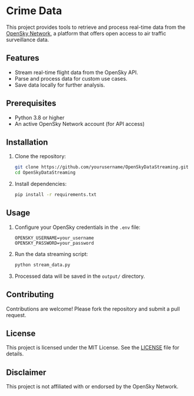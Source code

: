 # Crime Data  

This project provides tools to retrieve and process real-time data from the [OpenSky Network](https://opensky-network.org/), a platform that offers open access to air traffic surveillance data.

## Features

- Stream real-time flight data from the OpenSky API.
- Parse and process data for custom use cases.
- Save data locally for further analysis.

## Prerequisites

- Python 3.8 or higher
- An active OpenSky Network account (for API access)

## Installation

1. Clone the repository:
    ```bash
    git clone https://github.com/yourusername/OpenSkyDataStreaming.git
    cd OpenSkyDataStreaming
    ```

2. Install dependencies:
    ```bash
    pip install -r requirements.txt
    ```

## Usage

1. Configure your OpenSky credentials in the `.env` file:
    ```
    OPENSKY_USERNAME=your_username
    OPENSKY_PASSWORD=your_password
    ```

2. Run the data streaming script:
    ```bash
    python stream_data.py
    ```

3. Processed data will be saved in the `output/` directory.

## Contributing

Contributions are welcome! Please fork the repository and submit a pull request.

## License

This project is licensed under the MIT License. See the [LICENSE](LICENSE) file for details.

## Disclaimer

This project is not affiliated with or endorsed by the OpenSky Network.

